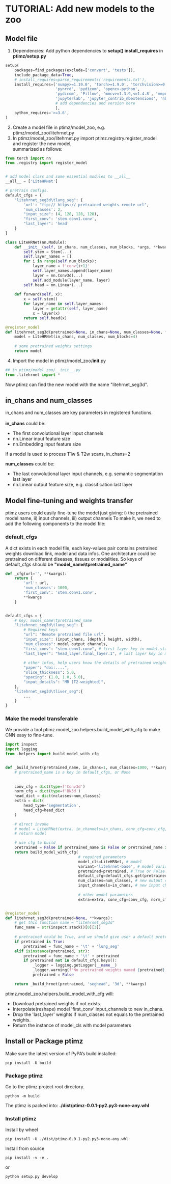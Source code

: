 # TUTORIAL: Add new models to the zoo

## Model file

1. Dependencies: Add python dependencies to **setup() install_requires** in **ptimz/setup.py**
```python
setup(
    packages=find_packages(exclude=['convert', 'tests']),
    include_package_data=True,
    # install_requires=parse_requirements('requirements.txt'),
    install_requires=['numpy>=1.19.0', 'torch>=1.9.0', 'torchvision>=0.10.0', 'openmim>=0.1.5', 'timm', 'SimpleITK',
                      'pynrrd', 'pydicom', 'opencv-python',
                      'pydicom', 'Pillow', 'mmcv>=1.3.9,<=1.4.8', 'mmpose==0.24.0', 'monai', 'torchio', 'matplotlib',
                      'jupyterlab', 'jupyter_contrib_nbextensions', 'nbconvert',
                      # add dependencies and version here
                      ],
    python_requires='>=3.6',
)
```
2. Create a model file in ptimz/model_zoo, e.g. ptimz/model_zoo/litehrnet.py
3. In ptimz/model_zoo/litehrnet.py import ptimz.registry.register_model and register the new model,  
summarized as follows:
```python
from torch import nn
from .registry import register_model


# add model class and some essential modules to __all__
__all__ = ['LiteHRNet']

# pretrain configs.
default_cfgs = {
    "litehrnet_seg3d\tlung_seg": {
        'url': "ftp:// https:// pretrained weights remote url",
        'num_classes': 2,
        "input_size": (4, 128, 128, 128),
        "first_conv": 'stem.conv1.conv',
        "last_layer": 'head'
    }
}

class LiteHRNet(nn.Module):
    def __init__(self, in_chans, num_classes, num_blocks, *args, **kwargs):
        self.stem = Stem(...)
        self.layer_names = []
        for i in range(self.num_blocks):
            layer_name = f'conv{i+1}'
            self.layer_names.append(layer_name)
            layer = nn.Conv3d(...)
            self.add_module(layer_name, layer)
        self.head = nn.Linear(...)
    
    def forward(self, x):
        x = self.stem()
        for layer_name in self.layer_names:
            layer = getattr(self, layer_name)
            x = layer(x)
        return self.head(x)

@register_model
def litehrnet_seg3d(pretrained=None, in_chans=None, num_classes=None, **kwargs):
    model = LiteHRNet(in_chans, num_classes, num_blocks=4)
    
    # some pretrained weights settings
    return model

```

4. Import the model in ptimz/model_zoo/__init__.py
```python
## in ptimz/model_zoo/__init__.py
from .litehrnet import *
```

Now ptimz can find the new model with the name "litehrnet_seg3d".

## in_chans and num_classes
in_chans and num_classes are key parameters in registered functions.  
&nbsp;  
**in_chans** could be:
- The first convolutional layer input channels
- nn.Linear input feature size
- nn.Embedding input feature size

If a model is used to process T1w & T2w scans, in_chans=2

**num_classes** could be:
- The last convolutional layer input channels, e.g. semantic segmentation last layer
- nn.Linear output feature size, e.g. classification last layer


## Model fine-tuning and weights transfer
ptimz users could easily fine-tune the model just giving: i) the pretrained model name, ii) input channels, iii) output channels
To make it, we need to add the following components to the model file:
### default_cfgs 
A dict exists in each model file, each key-values pair contains pretrained weights download link, model and data infos.
One architecture could be pretrained on different diseases, tissues or modalities. So keys of default_cfgs should be **"model_name\tpretrained_name"**

```python
def _cfg(url='', **kwargs):
    return {
        'url': url,
        'num_classes': 1000,
        'first_conv': 'stem.conv1.conv',
        **kwargs
    }


default_cfgs = {
    # key: model_name\tpretrained_name
    "litehrnet_seg3d\tlung_seg": {
        # Required keys
        "url": "Remote pretrained file url",
        "input_size": (input_chans, [depth,] height, width),
        "num_classes": model output channels,
        "first_conv": "stem.conv1.conv", # first layer key in model.state_dict() without suffix .weight & .bias
        "last_layer": "head_layer.final_layer.1", # last layer key in model.state_dict() without suffix .weight & .bias
        
        # other infos, help users know the details of pretrained weights
        "paper": "doi:....",
        "slice_thickness": 5.0,
        "spacing": (1.0, 1.0, 5.0),
        "input_details": "MR [T2-weighted]",
    },
    "litehrnet_seg3d\tliver_seg":{
        ...
    }
}
```

### Make the model transferable
We provide a tool ptimz.model_zoo.helpers.build_model_with_cfg to make CNN easy to fine-tune.
```python
import inspect
import logging
from .helpers import build_model_with_cfg


def _build_hrnet(pretrained_name, in_chans=1, num_classes=1000, **kwargs):
    # pretrained_name is a key in default_cfgs, or None 
    
    
    conv_cfg = dict(type=f'Conv3d')
    norm_cfg = dict(type=f'BN3d')
    head_dict = dict(nclasses=num_classes)
    extra = dict(
        head_type='segmentation',
        head_cfg=head_dict
    )

    # direct invoke
    # model = LiteHRNet(extra, in_channels=in_chans, conv_cfg=conv_cfg, norm_cfg=norm_cfg)
    # return model

    # use cfg to build
    pretrained = False if pretrained_name is False or pretrained_name is None else True
    return build_model_with_cfg(
                                # required parameters
                                model_cls=LiteHRNet, # model  
                                variant='litehrnet-base', # model variant name, no use for now
                                pretrained=pretrained, # True or False
                                default_cfg=default_cfgs.get(pretrained_name, None), 
                                num_classes=num_classes, # new output channels
                                input_channels=in_chans, # new input channels
        
                                # other model parameters
                                extra=extra, conv_cfg=conv_cfg, norm_cfg=norm_cfg)


@register_model
def litehrnet_seg3d(pretrained=None, **kwargs):
    # get this function name = "litehrnet_seg3d" 
    func_name = str(inspect.stack()[0][3])
    
    # pretrained could be True, and we should give user a default pretrained weights.
    if pretrained is True:
        pretrained = func_name + '\t' + 'lung_seg'
    elif isinstance(pretrained, str):
        pretrained = func_name + '\t' + pretrained
        if pretrained not in default_cfgs.keys():
            _logger = logging.getLogger(__name__)
            _logger.warning(f"No pretrained weights named {pretrained}, use random initialization.")
            pretrained = False

    return _build_hrnet(pretrained, 'seghead', '3d', **kwargs)
```

ptimz.model_zoo.helpers.build_model_with_cfg will:
- Download pretrained weights if not exists.
- Interpolate(reshape) model 'first_conv' input_channels to new in_chans.
- Drop the 'last_layer' weights if num_classes not equals to the pretrained weights.
- Return the instance of model_cls with model parameters


## Install or Package ptimz
Make sure the latest version of PyPA’s build installed:
```shell
pip install -U build
```

### Package ptimz
Go to the ptimz project root directory.
```shell
python -m build
```
The ptimz is packed into: **./dist/ptimz-0.0.1-py2.py3-none-any.whl**

### Install ptimz
Install by wheel
```shell
pip install -U ./dist/ptimz-0.0.1-py2.py3-none-any.whl
```

Install from source
```shell
pip install -v -e .
```
or
```shell
python setup.py develop
```
